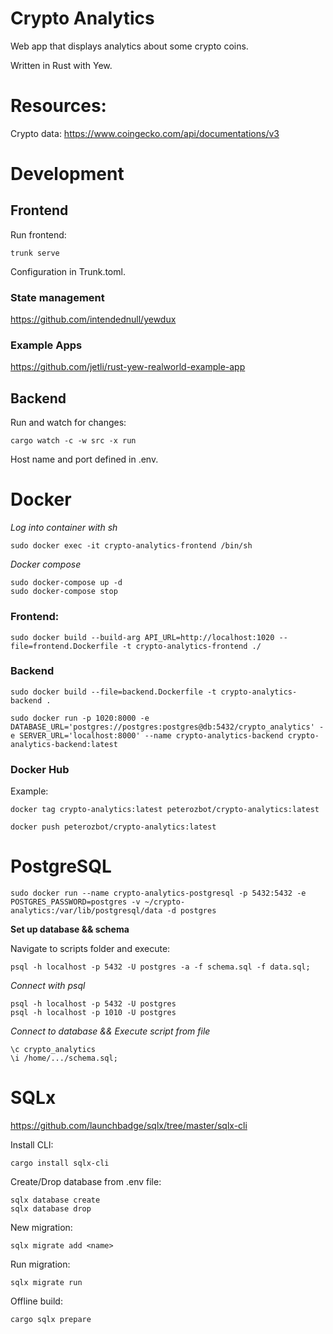 # Crypto Analytics

Web app that displays analytics about some crypto coins.

Written in Rust with Yew.

# Resources:

Crypto data:
https://www.coingecko.com/api/documentations/v3

# Development
## Frontend
Run frontend:
```
trunk serve
```
Configuration in Trunk.toml.

### State management
https://github.com/intendednull/yewdux

### Example Apps
https://github.com/jetli/rust-yew-realworld-example-app


## Backend
Run and watch for changes:
```
cargo watch -c -w src -x run
```
Host name and port defined in .env.

# Docker

*Log into container with sh*
```
sudo docker exec -it crypto-analytics-frontend /bin/sh
```

*Docker compose*
```
sudo docker-compose up -d
sudo docker-compose stop
```


### Frontend:
```
sudo docker build --build-arg API_URL=http://localhost:1020 --file=frontend.Dockerfile -t crypto-analytics-frontend ./
```

### Backend
```
sudo docker build --file=backend.Dockerfile -t crypto-analytics-backend .

sudo docker run -p 1020:8000 -e DATABASE_URL='postgres://postgres:postgres@db:5432/crypto_analytics' -e SERVER_URL='localhost:8000' --name crypto-analytics-backend crypto-analytics-backend:latest
```

### Docker Hub
Example:
```
docker tag crypto-analytics:latest peterozbot/crypto-analytics:latest

docker push peterozbot/crypto-analytics:latest
```

# PostgreSQL

```
sudo docker run --name crypto-analytics-postgresql -p 5432:5432 -e POSTGRES_PASSWORD=postgres -v ~/crypto-analytics:/var/lib/postgresql/data -d postgres
```
**Set up database && schema**

Navigate to scripts folder and execute:
```
psql -h localhost -p 5432 -U postgres -a -f schema.sql -f data.sql;
```

*Connect with psql*
```
psql -h localhost -p 5432 -U postgres
psql -h localhost -p 1010 -U postgres
```
*Connect to database && Execute script from file*
```
\c crypto_analytics
\i /home/.../schema.sql;
```

# SQLx

https://github.com/launchbadge/sqlx/tree/master/sqlx-cli

Install CLI:
```
cargo install sqlx-cli
```

Create/Drop database from .env file:
```
sqlx database create
sqlx database drop
```

New migration:
```
sqlx migrate add <name>
```

Run migration:
```
sqlx migrate run
```

Offline build:
```
cargo sqlx prepare
```